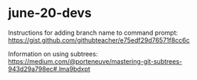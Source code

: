 # june-20-devs

Instructions for adding branch name to command prompt: https://gist.github.com/githubteacher/e75edf29d76571f8cc6c

Information on using subtrees: https://medium.com/@porteneuve/mastering-git-subtrees-943d29a798ec#.lma9bdxpt
